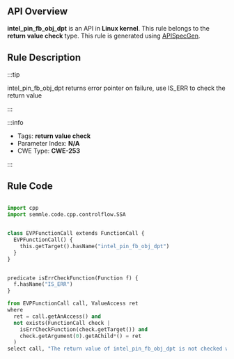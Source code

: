 ---
---


## API Overview
**intel_pin_fb_obj_dpt** is an API in **Linux kernel**. This rule belongs to the **return value check** type. This rule is generated using [APISpecGen](../../tools/APISpecGen).
## Rule Description

:::tip

intel_pin_fb_obj_dpt returns error pointer on failure, use IS_ERR to check the return value

:::

:::info

- Tags: **return value check**
- Parameter Index: **N/A**
- CWE Type: **CWE-253**

:::

## Rule Code
```python

import cpp
import semmle.code.cpp.controlflow.SSA


class EVPFunctionCall extends FunctionCall {
  EVPFunctionCall() {
    this.getTarget().hasName("intel_pin_fb_obj_dpt")
  }
}


predicate isErrCheckFunction(Function f) {
  f.hasName("IS_ERR") 
}

from EVPFunctionCall call, ValueAccess ret
where
  ret = call.getAnAccess() and
  not exists(FunctionCall check |
    isErrCheckFunction(check.getTarget()) and
    check.getArgument(0).getAChild*() = ret
  )
select call, "The return value of intel_pin_fb_obj_dpt is not checked with IS_ERR."
    
```